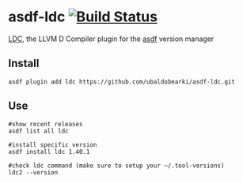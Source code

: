 # asdf-ldc [![Build Status](https://travis-ci.org/sylph01/asdf-dmd.svg?branch=master)](https://travis-ci.org/sylph01/asdf-dmd)

[LDC](https://github.com/ldc-developers/ldc), the LLVM D Compiler plugin for the [asdf](https://github.com/asdf-vm/asdf) version manager

## Install

```
asdf plugin add ldc https://github.com/ubaldobearki/asdf-ldc.git
```

## Use
```shell
#show recent releases
asdf list all ldc

#install specific version
asdf install ldc 1.40.1

#check ldc command (make sure to setup your ~/.tool-versions)
ldc2 --version
```

